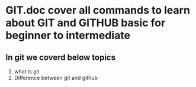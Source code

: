# GIT.doc cover all commands to learn about GIT and GITHUB basic for beginner to intermediate
## In git we coverd below topics
<ol>
<li>what is git</li>
<li>Difference between git and github</li>
